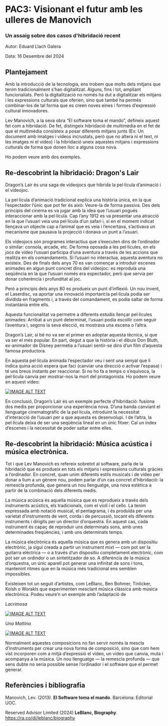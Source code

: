 # PAC3: Visionant el futur amb les ulleres de Manovich
### Un assaig sobre dos casos d'hibridació recent

Autor: Eduard Llach Galera

Data: 16 Desembre del 2024

## Plantejament

Amb la introducció de la tecnologia, ens trobem que molts dels mitjans que tenim tradicionalment s’han digitalitzat. Alguns, fins i tot, ampliant funcionaliats. Però la digitalització no només ha dut a digitalitzar els mitjans i les expressions culturals que oferien, sino que també ha permés combinar-los de tal forma que es creen noves eines i formes d’expressió cultural innovadores.

Lev Manovich, a la seva obra “El software toma el mando”, defineix aquest fet com a hibridació. De fet, distingeix hibridació de multimèdia en el fet de que el multimèdia consisteix a posar diferents mitjans junts (Ex: Un document amb imatges i vídeos incrustats, però que no altera ni el text, ni les imatges ni el vídeo) i la hibridació uneix aquestes mitjans i expressions culturals de forma que donen lloc a alguna cosa nova.

Ho podem veure amb dos exemples. 

## Re-descobrint la hibridació: Dragon's Lair

Dragon’s Lair és una saga de videojocs que hibrida la pel·lícula d’animació i el videojoc.

La pel·lícula d’animació tradicional explica una història única, en la que l’espectador l’únic que pot fer és això: Veure-la de forma passiva. Des dels principis del cinema es va jugar amb la idea que l’usuari pogués interaccionar amb la pel·lícula. Cap l’any 1912 es va presentar una atracció en la que l’usuari veia una pel·lícula d’un safari i, si en el moment indicat llençava un objecte cap a l’animal que es veia i l’encertava, s’activava un mecanisme que pausava la projecció i donava un punt a l’usuari.

Els videojocs són programes interactius que s’executen dins de l’ordinador o similar: consola, arcade, etc. De forma oposada a les pel·lícules, en els jocs de vídeo l’usuari participa d’una aventura a través de les accions que realitza en els comandaments. Si l’usuari no interactua, aquesta aventura no existeix. Des de finals dels anys 70 es van començar a introduir escenes animades en algun punt concret dins del videojoc: es reproduïa una seqüència en la que l’usuari només era espectador, però que servia per donar coherència i profunditat al joc.

Però a principis dels anys 80 es produeix un punt d’inflexió. Un nou invent, el Laserdisc, va  aportar una innovació important:la pel·lícula podia ser dividida en fragments i, a través del comandament, es podia saltar de forma instantània entre ells.

Aquesta funcionalitat va permetre a diferents estudis llençar pel·lícules animades: Arribat a un punt determinat, l’usuari podia escollir com seguir l’aventura i, segons la seva elecció, es mostrava una escena o l’altra.

Dragon’s Lair, si bé no va ser el primer en adoptar aquesta tècnica, si que va ser el més popular. En part, degut a que la història i el dibuix Don Bluth, ex-animador de Disney permetia a l’usuari sentir-se dins d’un film d’aquesta famosa productora. 

En aquesta pel·lícula animada l’espectador veu i sent una senyal que li indica quina acció espera que faci (canviar una direcció o activar l’espasa) i té uns breus instants per reaccionar. Si no ho fa a temps o s’equivoca, la pel·lícula canvia per mostrar-nos la mort del protagonista. Ho podem veure en aquest vídeo:

[![IMAGE ALT TEXT](http://img.youtube.com/vi/0nEFWVXmHNQ/0.jpg)](http://www.youtube.com/watch?v=0nEFWVXmHNQ "Dragon's Lair II: Time Warp (1991) (4K Upscale)")

En conclusió, Dragon’s Lair és un exemple perfecte d’hibridació: fusiona dos medis per proporcionar una experiència nova. D’una banda canviant el llenguatge cinematogràfic de la pel·lícula, introduint la necessitat d’interacció de l’usuari per a que aquesta es desenvolupi. I de l’altra, la pel·lícula deixa de ser una seqüència lineal en un únic fitxer: Cal un índex d’escenes i la necessitat de poder saltar entre elles.

## Re-descobrint la hibridació: Música acústica i música electrònica.

Tot i que Lev Manovich es refereix sobretot al software, parla de la hibridació que es produeix en tots els mitjans i expressions culturals gràcies a l’ordinador. En concret, quan unim diferents estils musicals i de vídeo per donar a llum a un gènere nou, podem parlar d’un cas concret d’hibridació: la remescla profunda, que genera un nou llenguatge, una nova estètica a partir de la combinació dels diferents medis.

La música acúsica és aquella música que es reprodueix a través dels instruments acústics, els tradicionals, com el violí i el cello. La tenim expressada amb notació musical, el pentagrama, i és produïda per una varietat d’instruments de vent, corda i de percussió, tocant els diferents instruments i dirigits per un director d’orquestra. En aquest cas, cada instrument és capaç de reproduir uns determinats sons, amb unes determinades freqüències, i amb uns determinats temps.

La música electrònica és aquella música que es genera amb un dispositiu electrònic, ja sigui creada a partir un instrument mixt — com pot ser la guitarra elèctrica — o a través d’un dispositiu completament electrònic, com pot ser un ordindor o un sintetitzador de so. A diferència de la música d’orquestra, un únic aparell pot generar una infinitat de sons i tons, mantenint ritmes que en la música més tradicional ens semblen impossibles.

Existeixen tot un seguit d’artistes, com LeBlanc, Ben Bohmer, Tinlicker, Kolsh o Worakls que experimenten mesclant música clàssica amb música electrònica. Podeu veure’n un exemple amb l’adaptació de 

*Lacrimosa* 

[![IMAGE ALT TEXT](http://img.youtube.com/vi/sxgE8je65fU/0.jpg)](http://www.youtube.com/watch?v=sxgE8je65fU "Lacrimosa")

*Una Mattina*

[![IMAGE ALT TEXT](http://img.youtube.com/vi/BhJPcEmfM7M/0.jpg)](http://www.youtube.com/watch?v=BhJPcEmfM7M "Una Mattina")

Normalment aquestes composicions no fan servir només la mescla d’instruments per crear una nova forma de composició, sino que com hem vist incorporen com a mitjà d’expressió el vídeo, un vídeo que canvia, muta i acompanya a la música. Un nou llenguatge — la remescla profunda — que sens dubte no seria possible sense l’ordinador i el software que el permet generar.

## Referències i bibliografia

Manovich, Lev. (2013). **El Software toma el mando**. Barcelona: Editorial UOC.  

Reserved Advisor Limited (2024) **LeBlanc, Biography**. https://ra.co/dj/leblanc/biography
